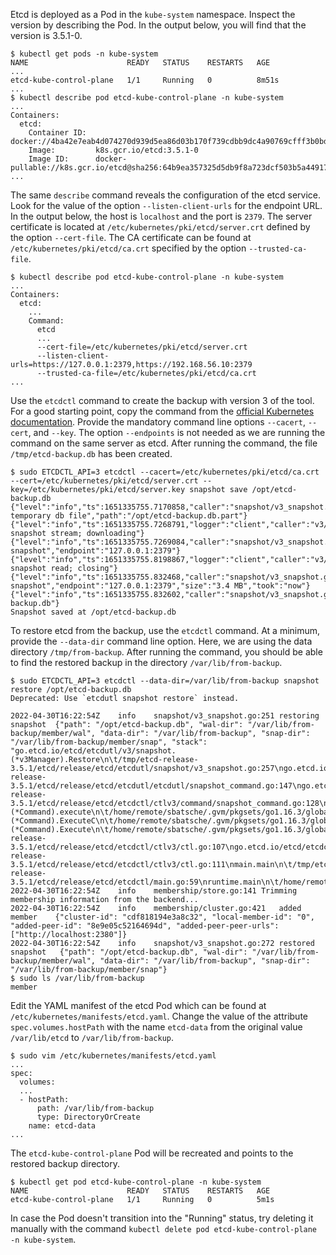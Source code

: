 Etcd is deployed as a Pod in the `kube-system` namespace. Inspect the version by describing the Pod. In the output below, you will find that the version is 3.5.1-0.

```
$ kubectl get pods -n kube-system
NAME                      READY   STATUS    RESTARTS   AGE
...
etcd-kube-control-plane   1/1     Running   0          8m51s
...
$ kubectl describe pod etcd-kube-control-plane -n kube-system
...
Containers:
  etcd:
    Container ID:  docker://4ba42e7eab4d074270d939d5ea86d03b170f739cdbb9dc4a90769cfff3b0bdb9
    Image:         k8s.gcr.io/etcd:3.5.1-0
    Image ID:      docker-pullable://k8s.gcr.io/etcd@sha256:64b9ea357325d5db9f8a723dcf503b5a449177b17ac87d69481e126bb724c263
...
```

The same `describe` command reveals the configuration of the etcd service. Look for the value of the option `--listen-client-urls` for the endpoint URL. In the output below, the host is `localhost` and the port is `2379`. The server certificate is located at `/etc/kubernetes/pki/etcd/server.crt` defined by the option `--cert-file`. The CA certificate can be found at `/etc/kubernetes/pki/etcd/ca.crt` specified by the option `--trusted-ca-file`.

```
$ kubectl describe pod etcd-kube-control-plane -n kube-system
...
Containers:
  etcd:
    ...
    Command:
      etcd
      ...
      --cert-file=/etc/kubernetes/pki/etcd/server.crt
      --listen-client-urls=https://127.0.0.1:2379,https://192.168.56.10:2379
      --trusted-ca-file=/etc/kubernetes/pki/etcd/ca.crt
...
```

Use the `etcdctl` command to create the backup with version 3 of the tool. For a good starting point, copy the command from the [official Kubernetes documentation](https://kubernetes.io/docs/tasks/administer-cluster/configure-upgrade-etcd/#built-in-snapshot). Provide the mandatory command line options `--cacert`, `--cert`, and `--key`. The option `--endpoints` is not needed as we are running the command on the same server as etcd. After running the command, the file `/tmp/etcd-backup.db` has been created.

```
$ sudo ETCDCTL_API=3 etcdctl --cacert=/etc/kubernetes/pki/etcd/ca.crt --cert=/etc/kubernetes/pki/etcd/server.crt --key=/etc/kubernetes/pki/etcd/server.key snapshot save /opt/etcd-backup.db
{"level":"info","ts":1651335755.7170858,"caller":"snapshot/v3_snapshot.go:68","msg":"created temporary db file","path":"/opt/etcd-backup.db.part"}
{"level":"info","ts":1651335755.7268791,"logger":"client","caller":"v3/maintenance.go:211","msg":"opened snapshot stream; downloading"}
{"level":"info","ts":1651335755.7269084,"caller":"snapshot/v3_snapshot.go:76","msg":"fetching snapshot","endpoint":"127.0.0.1:2379"}
{"level":"info","ts":1651335755.8198867,"logger":"client","caller":"v3/maintenance.go:219","msg":"completed snapshot read; closing"}
{"level":"info","ts":1651335755.832468,"caller":"snapshot/v3_snapshot.go:91","msg":"fetched snapshot","endpoint":"127.0.0.1:2379","size":"3.4 MB","took":"now"}
{"level":"info","ts":1651335755.832602,"caller":"snapshot/v3_snapshot.go:100","msg":"saved","path":"/opt/etcd-backup.db"}
Snapshot saved at /opt/etcd-backup.db
```

To restore etcd from the backup, use the `etcdctl` command. At a minimum, provide the `--data-dir` command line option. Here, we are using the data directory `/tmp/from-backup`. After running the command, you should be able to find the restored backup in the directory `/var/lib/from-backup`.

```
$ sudo ETCDCTL_API=3 etcdctl --data-dir=/var/lib/from-backup snapshot restore /opt/etcd-backup.db
Deprecated: Use `etcdutl snapshot restore` instead.

2022-04-30T16:22:54Z	info	snapshot/v3_snapshot.go:251	restoring snapshot	{"path": "/opt/etcd-backup.db", "wal-dir": "/var/lib/from-backup/member/wal", "data-dir": "/var/lib/from-backup", "snap-dir": "/var/lib/from-backup/member/snap", "stack": "go.etcd.io/etcd/etcdutl/v3/snapshot.(*v3Manager).Restore\n\t/tmp/etcd-release-3.5.1/etcd/release/etcd/etcdutl/snapshot/v3_snapshot.go:257\ngo.etcd.io/etcd/etcdutl/v3/etcdutl.SnapshotRestoreCommandFunc\n\t/tmp/etcd-release-3.5.1/etcd/release/etcd/etcdutl/etcdutl/snapshot_command.go:147\ngo.etcd.io/etcd/etcdctl/v3/ctlv3/command.snapshotRestoreCommandFunc\n\t/tmp/etcd-release-3.5.1/etcd/release/etcd/etcdctl/ctlv3/command/snapshot_command.go:128\ngithub.com/spf13/cobra.(*Command).execute\n\t/home/remote/sbatsche/.gvm/pkgsets/go1.16.3/global/pkg/mod/github.com/spf13/cobra@v1.1.3/command.go:856\ngithub.com/spf13/cobra.(*Command).ExecuteC\n\t/home/remote/sbatsche/.gvm/pkgsets/go1.16.3/global/pkg/mod/github.com/spf13/cobra@v1.1.3/command.go:960\ngithub.com/spf13/cobra.(*Command).Execute\n\t/home/remote/sbatsche/.gvm/pkgsets/go1.16.3/global/pkg/mod/github.com/spf13/cobra@v1.1.3/command.go:897\ngo.etcd.io/etcd/etcdctl/v3/ctlv3.Start\n\t/tmp/etcd-release-3.5.1/etcd/release/etcd/etcdctl/ctlv3/ctl.go:107\ngo.etcd.io/etcd/etcdctl/v3/ctlv3.MustStart\n\t/tmp/etcd-release-3.5.1/etcd/release/etcd/etcdctl/ctlv3/ctl.go:111\nmain.main\n\t/tmp/etcd-release-3.5.1/etcd/release/etcd/etcdctl/main.go:59\nruntime.main\n\t/home/remote/sbatsche/.gvm/gos/go1.16.3/src/runtime/proc.go:225"}
2022-04-30T16:22:54Z	info	membership/store.go:141	Trimming membership information from the backend...
2022-04-30T16:22:54Z	info	membership/cluster.go:421	added member	{"cluster-id": "cdf818194e3a8c32", "local-member-id": "0", "added-peer-id": "8e9e05c52164694d", "added-peer-peer-urls": ["http://localhost:2380"]}
2022-04-30T16:22:54Z	info	snapshot/v3_snapshot.go:272	restored snapshot	{"path": "/opt/etcd-backup.db", "wal-dir": "/var/lib/from-backup/member/wal", "data-dir": "/var/lib/from-backup", "snap-dir": "/var/lib/from-backup/member/snap"}
$ sudo ls /var/lib/from-backup
member
```

Edit the YAML manifest of the etcd Pod which can be found at `/etc/kubernetes/manifests/etcd.yaml`. Change the value of the attribute `spec.volumes.hostPath` with the name `etcd-data` from the original value `/var/lib/etcd` to `/var/lib/from-backup`.

```
$ sudo vim /etc/kubernetes/manifests/etcd.yaml
...
spec:
  volumes:
  ...
  - hostPath:
      path: /var/lib/from-backup
      type: DirectoryOrCreate
    name: etcd-data
...
```

The `etcd-kube-control-plane` Pod will be recreated and points to the restored backup directory.

```
$ kubectl get pod etcd-kube-control-plane -n kube-system
NAME                      READY   STATUS    RESTARTS   AGE
etcd-kube-control-plane   1/1     Running   0          5m1s
```

In case the Pod doesn't transition into the "Running" status, try deleting it manually with the command `kubectl delete pod etcd-kube-control-plane -n kube-system`.

